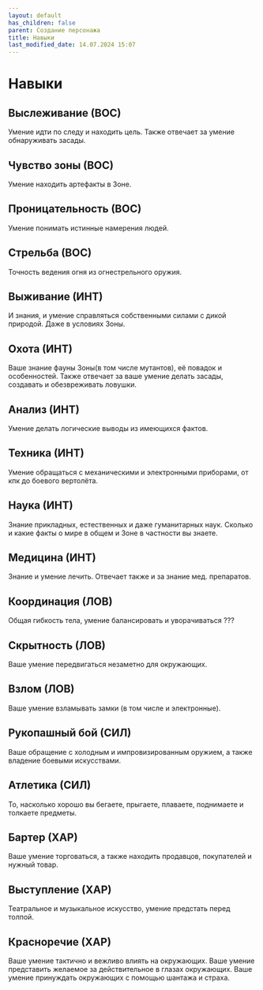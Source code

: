 ```yaml
---
layout: default
has_children: false
parent: Создание персонажа
title: Навыки
last_modified_date: 14.07.2024 15:07
---
```


# Навыки



## Выслеживание (ВОС)
Умение идти по следу и находить цель. Также отвечает за умение обнаруживать засады.

## Чувство зоны (ВОС)
Умение находить артефакты в Зоне.

## Проницательность (ВОС)
Умение понимать истинные намерения людей.

## Стрельба (ВОС)
Точность ведения огня из огнестрельного оружия.

## Выживание (ИНТ)
И знания, и умение справляться собственными силами с дикой природой. Даже в условиях Зоны.

## Охота (ИНТ)
Ваше знание фауны Зоны(в том числе мутантов), её повадок и особенностей. Также отвечает за ваше умение делать засады, создавать и обезвреживать ловушки.

## Анализ (ИНТ)
Умение делать логические выводы из имеющихся фактов.

## Техника (ИНТ)
Умение обращаться с механическими и электронными приборами, от кпк до боевого вертолёта.

## Наука (ИНТ)
Знание прикладных, естественных и даже гуманитарных наук. Сколько и какие факты о мире в общем и Зоне в частности вы знаете.

## Медицина (ИНТ)
Знание и умение лечить. Отвечает также и за знание мед. препаратов.

## Координация (ЛОВ)
Общая гибкость тела, умение балансировать и уворачиваться ???

## Скрытность (ЛОВ)
Ваше умение передвигаться незаметно для окружающих. 

## Взлом (ЛОВ)
Ваше умение взламывать замки (в том числе и электронные).

## Рукопашный бой (СИЛ)
Ваше обращение с холодным и импровизированным оружием, а также владение боевыми искусствами.

## Атлетика (СИЛ)
То, насколько хорошо вы бегаете, прыгаете, плаваете, поднимаете и толкаете предметы.

## Бартер (ХАР)
Ваше умение торговаться, а также находить продавцов, покупателей и нужный товар.

## Выступление (ХАР)
Театральное и музыкальное искусство, умение предстать перед толпой. 

## Красноречие (ХАР) 
Ваше умение тактично и вежливо влиять на окружающих.
Ваше умение представить желаемое за действительное в глазах окружающих. 
Ваше умение принуждать окружающих с помощью шантажа и страха. 
